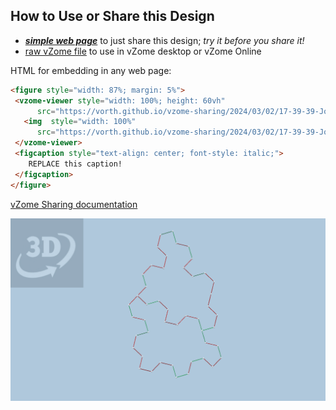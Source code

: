 
## How to Use or Share this Design

 - [***simple web page***](<https://vorth.github.io/vzome-sharing/2024/03/02/17-39-39-JohnHall-polygonal-spectre/>) to just share this design; *try it before you share it!*
 - [raw vZome file](<https://raw.githubusercontent.com/vorth/vzome-sharing/main/2024/03/02/17-39-39-JohnHall-polygonal-spectre/JohnHall-polygonal-spectre.vZome>) to use in vZome desktop or vZome Online
 
 HTML for embedding in any web page:
 ```html
<figure style="width: 87%; margin: 5%">
  <vzome-viewer style="width: 100%; height: 60vh"
       src="https://vorth.github.io/vzome-sharing/2024/03/02/17-39-39-JohnHall-polygonal-spectre/JohnHall-polygonal-spectre.vZome" >
    <img  style="width: 100%"
       src="https://vorth.github.io/vzome-sharing/2024/03/02/17-39-39-JohnHall-polygonal-spectre/JohnHall-polygonal-spectre.png" >
  </vzome-viewer>
  <figcaption style="text-align: center; font-style: italic;">
     REPLACE this caption!
  </figcaption>
</figure>
 ```

[vZome Sharing documentation](https://vzome.github.io/vzome/sharing.html#how-it-works)

![Image](<JohnHall-polygonal-spectre.png>)

